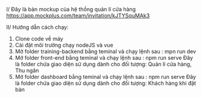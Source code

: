 I/ Đây là bản mockup của hệ thồng quản lí cửa hàng 
https://app.mockplus.com/team/invitation/kJTYSquMAk3

II/ Hướng dẫn cách chạy: 
1. Clone code về máy
2. Cài đặt môi trường chạy nodeJS và vue
3. Mở folder training-backend bằng teminal và chạy lệnh sau :  mpn run dev
4. Mở folder front-end bằng teminal và chạy lệnh sau : npm run serve
Đây là folder chứa giao diện sử dụng dành cho đối tượng: Quản lí cửa hàng, Thu ngân  
5. Mở folder dashboard bằng teminal và chạy lệnh sau : npm run serve
Đây là folder chứa giao diện sử dụng dành cho đối tượng: Khách hàng khi đặt bàn 

